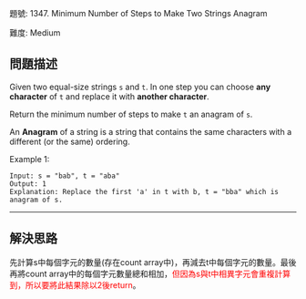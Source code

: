 題號: 1347. Minimum Number of Steps to Make Two Strings Anagram

難度: Medium

## 問題描述
Given two equal-size strings `s` and `t`. In one step you can choose **any character** of `t` and replace it with **another character**.

Return the minimum number of steps to make `t` an anagram of `s`.

An **Anagram** of a string is a string that contains the same characters with a different (or the same) ordering.

Example 1:
```
Input: s = "bab", t = "aba"
Output: 1
Explanation: Replace the first 'a' in t with b, t = "bba" which is anagram of s.
```
---
## 解決思路
先計算s中每個字元的數量(存在count array中)，再減去t中每個字元的數量。最後再將count array中的每個字元數量總和相加，<font color=#f00>但因為s與t中相異字元會重複計算到，所以要將此結果除以2後return</font>。
